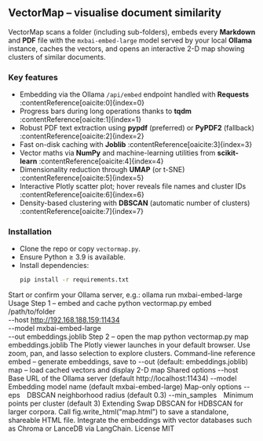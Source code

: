 ## VectorMap – visualise document similarity

VectorMap scans a folder (including sub-folders), embeds every **Markdown** and **PDF** file with the `mxbai-embed-large` model served by your local **Ollama** instance, caches the vectors, and opens an interactive 2-D map showing clusters of similar documents.

### Key features
- Embedding via the Ollama `/api/embed` endpoint handled with **Requests** :contentReference[oaicite:0]{index=0}
- Progress bars during long operations thanks to **tqdm** :contentReference[oaicite:1]{index=1}
- Robust PDF text extraction using **pypdf** (preferred) or **PyPDF2** (fallback) :contentReference[oaicite:2]{index=2}
- Fast on-disk caching with **Joblib** :contentReference[oaicite:3]{index=3}
- Vector maths via **NumPy** and machine-learning utilities from **scikit-learn** :contentReference[oaicite:4]{index=4}
- Dimensionality reduction through **UMAP** (or t-SNE) :contentReference[oaicite:5]{index=5}
- Interactive Plotly scatter plot; hover reveals file names and cluster IDs :contentReference[oaicite:6]{index=6}
- Density-based clustering with **DBSCAN** (automatic number of clusters) :contentReference[oaicite:7]{index=7}

### Installation
- Clone the repo or copy `vectormap.py`.
- Ensure Python ≥ 3.9 is available.
- Install dependencies:
  ```bash
  pip install -r requirements.txt
Start or confirm your Ollama server, e.g.:
ollama run mxbai-embed-large
Usage
Step 1 – embed and cache
python vectormap.py embed /path/to/folder \
    --host http://192.168.188.159:11434 \
    --model mxbai-embed-large \
    --out embeddings.joblib
Step 2 – open the map
python vectormap.py map embeddings.joblib
The Plotly viewer launches in your default browser. Use zoom, pan, and lasso selection to explore clusters.
Command-line reference
embed <folder> – generate embeddings, save to --out (default: embeddings.joblib)
map <joblib> – load cached vectors and display 2-D map
Shared options
--host Base URL of the Ollama server (default http://localhost:11434)
--model Embedding model name (default mxbai-embed-large)
Map-only options
--eps DBSCAN neighborhood radius (default 0.3)
--min_samples Minimum points per cluster (default 3)
Extending
Swap DBSCAN for HDBSCAN for larger corpora.
Call fig.write_html("map.html") to save a standalone, shareable HTML file.
Integrate the embeddings with vector databases such as Chroma or LanceDB via LangChain.
License
MIT